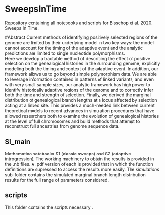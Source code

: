 # SweepsInTime
Repository containing all notebooks and scripts for Bisschop et al. 2020. Sweeps In Time.

#Abstract
Current methods of identifying positively selected regions of the genome are limited by their underlying model in two key ways: the model cannot account for the timing of the adaptive event and the analytic predictions are limited to single nucleotide polymorphisms.  
Here we develop a tractable method of describing the effect of positive selection on the genealogical histories in the surrounding genome, explicitly modeling both the timing and context of the adaptive event. In addition, our framework allows us to go beyond simple polymorphism data. We are able to leverage information contained in patterns of linked variants, and even with very small sample sizes, our analytic framework has high power to identify historically adaptive regions of the genome and to correctly infer both the time and strength of selection. Finally, we derived the marginal distribution of genealogical branch lengths at a locus affected by selection acting at a linked site. This provides a much-needed link between current theoretical models to recent advances in simulation procedures that have allowed researchers both to examine the evolution of genealogical histories at the level of full chromosomes and build methods that attempt to reconstruct full ancestries from genome sequence data.

## SI_main
Mathematica notebooks S1 (classic sweeps) and S2 (adaptive introgression).  The working machinery to obtain the results is provided in the .nb files.  A .pdf version of each is provided that in which the function definitions are supressed to access the results more easily. The *simulations* sub-folder contains the simulated marginal branch length distribution results for the full range of parameters considered.

## scripts
This folder contains the scripts necessary .

